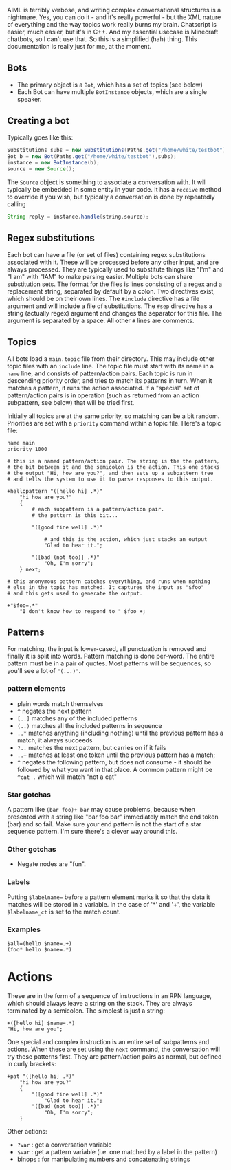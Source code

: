 AIML is terribly verbose, and writing complex conversational structures
is a nightmare. Yes, you can do it - and it's really powerful - but
the XML nature of everything and the way topics work really burns my
brain. Chatscript is easier, much easier, but it's in C++. And my essential
usecase is Minecraft chatbots, so I can't use that. 
So this is a simplified (hah) thing. This documentation is really 
just for me, at the moment.

## Bots
- The primary object is a `Bot`, which has a set of topics (see below)
- Each Bot can have multiple `BotInstance` objects, which are a single
speaker.

## Creating a bot
Typically goes like this:
```java
Substitutions subs = new Substitutions(Paths.get("/home/white/testbot"),"subs.subs");
Bot b = new Bot(Paths.get("/home/white/testbot"),subs);
instance = new BotInstance(b);
source = new Source();
```
The `Source` object is something to associate a conversation with.
It will typically be embedded in some entity in your code. It has
a `receive` method to override if you wish, but typically a conversation
is done by repeatedly calling
```java
String reply = instance.handle(string,source);
```

## Regex substitutions
Each bot can have a file (or set of files) containing regex substitutions
associated with it. These will be processed before any other input,
and are always processed. They are typically used to substitute
things like "I'm" and "I am" with "IAM" to make parsing easier.
Multiple bots can share substitution sets. The format for the files is
lines consisting of a regex and a replacement string, separated by default
by a colon. Two directives exist, which should be on their own lines.
The `#include` directive has a file argument and will include a file
of substitutions. The `#sep` directive has a string (actually regex)
argument and changes the separator for this file. The argument is separated
by a space. All other `#` lines are comments.

## Topics
All bots load a `main.topic` file from their directory. This
may include other topic files with an `include` line.
The topic file must start with its name in a `name` line,
and consists of pattern/action pairs.
Each topic is run in descending priority order, and tries to match
its patterns in turn. When it matches a pattern, it runs the action
associated. If a "special" set of pattern/action pairs is in operation
(such as returned from an action subpattern, see below) that will
be tried first.

Initially all topics are at the same priority, so matching can be
a bit random. Priorities are set with a `priority` command within
a topic file. Here's a topic file:

```
name main
priority 1000

# this is a named pattern/action pair. The string is the the pattern,
# the bit between it and the semicolon is the action. This one stacks
# the output "Hi, how are you?", and then sets up a subpattern tree
# and tells the system to use it to parse responses to this output.

+hellopattern "([hello hi] .*)"
    "hi how are you?"
    {
        # each subpattern is a pattern/action pair.
        # the pattern is this bit...

        "([good fine well] .*)"

            # and this is the action, which just stacks an output
            "Glad to hear it.";

        "([bad (not too)] .*)"
            "Oh, I'm sorry";
    } next;
    
# this anonymous pattern catches everything, and runs when nothing
# else in the topic has matched. It captures the input as "$foo"
# and this gets used to generate the output.

+"$foo=.*"
    "I don't know how to respond to " $foo +;
```


## Patterns
For matching, the input is lower-cased, all punctuation is removed
and finally it is split into words. Pattern matching is done per-word.
The entire pattern must be in a pair of quotes. Most patterns
will be sequences, so you'll see a lot of `"(...)"`.

### pattern elements
- plain words match themselves
- `^` negates the next pattern
- `[..]` matches any of the included patterns
- `(..)` matches all the included patterns in sequence
- `..*` matches anything (including nothing) until the previous pattern has a match;
it always succeeds
- `?..` matches the next pattern, but carries on if it fails
- `..+` matches at least one token until the previous pattern has a match;
- `^` negates the following pattern, but does not consume - it should be followed by what you want in that place.
A common pattern might be `^cat .` which will match "not a cat"

### Star gotchas
A pattern like `(bar foo)+ bar` may cause problems, because when presented
with a string like "bar foo bar" immediately match the end token (bar)
and so fail. Make sure your end pattern is not the start of a star sequence
pattern. I'm sure there's a clever way around this.

### Other gotchas
- Negate nodes are "fun".

### Labels
Putting `$labelname=` before a pattern element marks it so that
the data it matches will be stored in a variable. In the case of '*' and
'+', the variable `$labelname_ct` is set to the match count.


### Examples
```
$all=(hello $name=.+)
(foo* hello $name=.*)
```



# Actions
These are in the form of a sequence of instructions in an RPN language,
which should always leave a string on the stack. They are always terminated
by a semicolon. The simplest is just a string:
```
+([hello hi] $name=.*)
"Hi, how are you";
```
One special and complex instruction is an entire set of subpatterns and
actions. When these are set using the `next` command, the conversation will
try these patterns first. They are pattern/action pairs as normal, but
defined in curly brackets:
```
+pat "([hello hi] .*)"
    "hi how are you?"
    {
        "([good fine well] .*)"
            "Glad to hear it.";
        "([bad (not too)] .*)"
            "Oh, I'm sorry";
    }
```
Other actions:
- `?var` : get a conversation variable
- `$var` : get a pattern variable (i.e. one matched by a label in the pattern)
- binops : for manipulating numbers and concatenating strings

